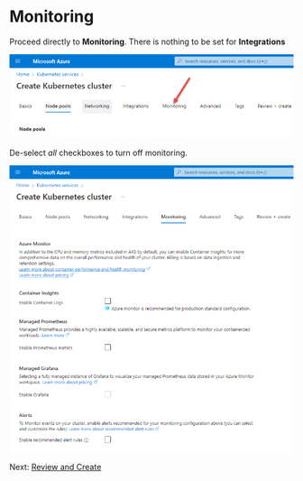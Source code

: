 # Monitoring

Proceed directly to **Monitoring**. There is nothing to be set for **Integrations**

![image](../images/07-monitoring.png)

De-select *all* checkboxes to turn off monitoring.

![image](../images/07a-monitoring.png)

Next: [Review and Create](./08-review-and-create.md)